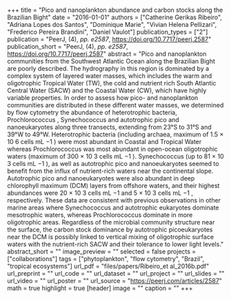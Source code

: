 +++
title = "Pico and nanoplankton abundance and carbon stocks along the Brazilian Bight"
date = "2016-01-01"
authors = ["Catherine Gerikas Ribeiro", "Adriana Lopes dos Santos", "Dominique Marie", "Vivian Helena Pellizari", "Frederico Pereira Brandini", "Daniel Vaulot"]
publication_types = ["2"]
publication = "PeerJ, (4), _pp. e2587_, https://doi.org/10.7717/peerj.2587"
publication_short = "PeerJ, (4), _pp. e2587_, https://doi.org/10.7717/peerj.2587"
abstract = "Pico and nanoplankton communities from the Southwest Atlantic Ocean along the Brazilian Bight are poorly described. The hydrography in this region is dominated by a complex system of layered water masses, which includes the warm and oligotrophic Tropical Water (TW), the cold and nutrient rich South Atlantic Central Water (SACW) and the Coastal Water (CW), which have highly variable properties. In order to assess how pico- and nanoplankton communities are distributed in these different water masses, we determined by flow cytometry the abundance of heterotrophic bacteria, Prochlorococcus , Synechococcus and autotrophic pico and nanoeukaryotes along three transects, extending from 23°S to 31°S and 39°W to 49°W. Heterotrophic bacteria (including archaea, maximum of 1.5 × 10 6 cells mL −1 ) were most abundant in Coastal and Tropical Water whereas Prochlorococcus was most abundant in open-ocean oligotrophic waters (maximum of 300 × 10 3 cells mL −1 ). Synechococcus (up to 81 × 10 3 cells mL −1 ), as well as autotrophic pico and nanoeukaryotes seemed to benefit from the influx of nutrient-rich waters near the continental slope. Autotrophic pico and nanoeukaryotes were also abundant in deep chlorophyll maximum (DCM) layers from offshore waters, and their highest abundances were 20 × 10 3 cells mL −1 and 5 × 10 3 cells mL −1 , respectively. These data are consistent with previous observations in other marine areas where Synechococcus and autotrophic eukaryotes dominate mesotrophic waters, whereas Prochlorococcus dominate in more oligotrophic areas. Regardless of the microbial community structure near the surface, the carbon stock dominance by autotrophic picoeukaryotes near the DCM is possibly linked to vertical mixing of oligotrophic surface waters with the nutrient-rich SACW and their tolerance to lower light levels."
abstract_short = ""
image_preview = ""
selected = false
projects = ["collaborations"]
tags = ["phytoplankton", "flow cytometry", "Brazil", "tropical ecosystems"]
url_pdf = "files/papers/Ribeiro_et al_2016b.pdf"
url_preprint = ""
url_code = ""
url_dataset = ""
url_project = ""
url_slides = ""
url_video = ""
url_poster = ""
url_source = "https://peerj.com/articles/2587"
math = true
highlight = true
[header]
image = ""
caption = ""
+++
